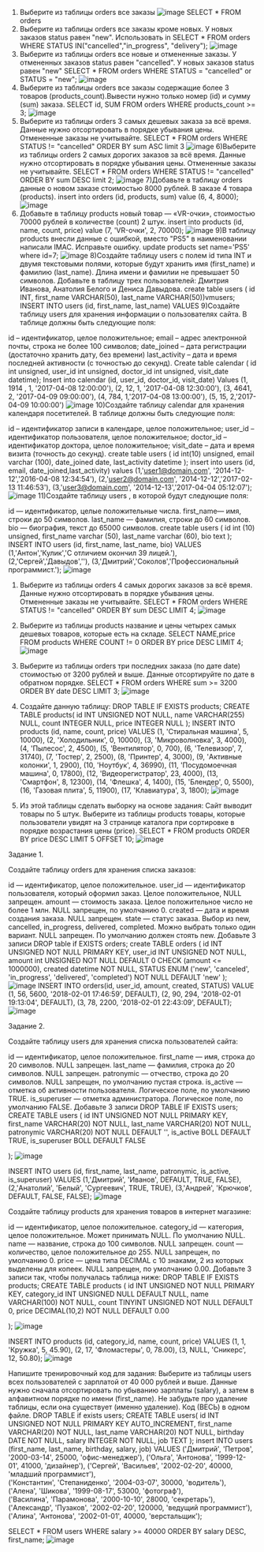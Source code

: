 1) Выберите из таблицы orders все заказы
![image](https://github.com/user-attachments/assets/74c7760e-9425-420f-9065-b092b605e79d)
SELECT * FROM orders
2) Выберите из таблицы orders все заказы кроме новых. У новых заказов status равен "new". Использовать in
SELECT * FROM orders
WHERE STATUS IN("cancelled","in_progress", "delivery");
![image](https://github.com/user-attachments/assets/1fbb63a4-0957-450a-9f85-060f0c00739d)
3) Выберите из таблицы orders все новые и отмененные заказы. У отмененных заказов status равен "cancelled". У новых заказов status равен "new"
SELECT * FROM orders
WHERE STATUS = "cancelled"
or STATUS = "new";
![image](https://github.com/user-attachments/assets/d1b1087d-6e6b-44c0-b120-164266337371)
4) Выберите из таблицы orders все заказы содержащие более 3 товаров (products_count).Вывести нужно только номер (id) и сумму (sum) заказа.
SELECT id, SUM  FROM orders
WHERE products_count >= 3;
![image](https://github.com/user-attachments/assets/ad884836-f05b-40ac-81c1-a91d8ae7156b)
5) Выберите из таблицы orders 3 самых дешевых заказа за всё время. Данные нужно отсортировать в порядке убывания цены. Отмененные заказы не учитывайте.
SELECT * FROM orders
WHERE STATUS != "cancelled"
ORDER BY sum ASC limit 3
![image](https://github.com/user-attachments/assets/6fc58876-6591-4498-a24c-230a31f129bb)
6)Выберите из таблицы orders 2 самых дорогих заказов за всё время. Данные нужно отсортировать в порядке убывания цены. Отмененные заказы не учитывайте.
SELECT * FROM orders
WHERE STATUS != "cancelled"
ORDER BY sum DESC limit 2;
![image](https://github.com/user-attachments/assets/b706faa9-d7c4-4089-a3b2-192209b28697)
7)Добавьте в таблицу orders данные о новом заказе стоимостью 8000 рублей. В заказе 4 товара (products).
insert into orders (id, products, sum)
value (6, 4, 8000);
![image](https://github.com/user-attachments/assets/fc98c88c-b854-45d2-8b67-f77f9c525bb3)
8) Добавьте в таблицу products новый товар — «VR-очки», стоимостью 70000 рублей в количестве (count) 2 штук.
insert into products (id, name, count, price)
value (7, 'VR-очки', 2, 70000);
![image](https://github.com/user-attachments/assets/50fb9896-f070-4e47-a96c-cedfda7c7ccd)
9)В таблицу products внесли данные с ошибкой, вместо "PS5" в наименовании написали IMAC. Исправьте ошибку.
update products set name='PS5' where id=7;
![image](https://github.com/user-attachments/assets/803bd8dc-4f5f-4d28-8052-94fffe4961cd)
8)Создайте таблицу users с полем id типа INT и двумя текстовыми полями, которые будут хранить имя (first_name) и фамилию (last_name). Длина имени и фамилии не превышает 50 символов.
Добавьте в таблицу трех пользователей: Дмитрия Иванова, Анатолия Белого и Дениса Давыдова.
create table users (
   id INT, 
	first_name VARCHAR(50), 
	last_name VARCHAR(50))vmusers;
INSERT INTO users (id, first_name, last_name)
VALUES
9)Создайте таблицу users для хранения информации о пользователях сайта.
В таблице должны быть следующие поля:

id – идентификатор, целое положительное;
email – адрес электронной почты, строка не более 100 символов;
date_joined – дата регистрации (достаточно хранить дату, без времени)
last_activity – дата и время последней активности (с точностью до секунд).
Create table calendar (
id int unsigned,
user_id int unsigned,
doctor_id int unsigned,
visit_date datetime);
Insert into calendar (id, user_id, doctor_id, visit_date)
Values 
(1, 1914 , 1, '2017-04-08 12:00:00'),
(2, 12, 1, '2017-04-08 12:30:00'),
(3, 4641, 2, '2017-04-09 09:00:00'),
(4, 784, 1,'2017-04-08 13:00:00'),
(5, 15, 2,'2017-04-09 10:00:00')
![image](https://github.com/user-attachments/assets/8416b71a-d28e-4595-996d-c6bd3c8a3bed)
10)Создайте таблицу calendar для хранения календаря посетителей.
В таблице должны быть следующие поля:

id – идентификатор записи в календаре, целое положительное;
user_id – идентификатор пользователя, целое положительное;
doctor_id – идентификатор доктора, целое положительное;
visit_date – дата и время визита (точность до секунд).
create table users (
id int(10) unsigned,
email varchar (100),
date_joined date,
last_activity datetime
);
insert into users (id, email, date_joined,last_activity)
values
(1,'user1@domain.com', '2014-12-12','2016-04-08 12:34:54'),
(2,'user2@domain.com', '2014-12-12','2017-02-13 11:46:53'),
(3,'user3@domain.com', '2014-12-13','2017-04-04 05:12:07');
![image](https://github.com/user-attachments/assets/56db7a5a-e70b-4f5a-a8ba-50a85635ecb7)
11)Создайте таблицу users , в которой будут следующие поля:

id — идентификатор, целые положительные числа.
first_name— имя, строки до 50 символов.
last_name — фамилия, строки до 60 символов.
bio — биография, текст до 65000 символов.
create table users (
id int (10) unsigned,
first_name varchar (50),
last_name varchar (60),
bio text
);
INSERT INTO users (id, first_name, last_name, bio)
VALUES
(1,'Антон','Кулик','С отличием окончил 39 лицей.'),
(2,'Сергей','Давыдов',''),
(3,'Дмитрий','Соколов','Профессиональный программист.');
![image](https://github.com/user-attachments/assets/681c1947-8d13-4428-bce6-b41368d6ff78)

1) Выберите из таблицы orders 4 самых дорогих заказов за всё время.
Данные нужно отсортировать в порядке убывания цены.
Отмененные заказы не учитывайте.
SELECT * FROM orders 
WHERE STATUS != "cancelled" 
ORDER BY sum DESC LIMIT 4;
![image](https://github.com/user-attachments/assets/a4f9c000-084a-4ddf-9957-16a70242aae9)

2) Выберите из таблицы products название и цены четырех самых дешевых товаров, которые есть на складе.
SELECT NAME,price FROM products 
WHERE COUNT != 0 
ORDER BY price DESC LIMIT 4;
![image](https://github.com/user-attachments/assets/9847deb1-a587-42de-8d44-ba9056247615)

3) Выберите из таблицы orders три последних заказа (по дате date) стоимостью от 3200 рублей и выше.
Данные отсортируйте по дате в обратном порядке.
SELECT * FROM orders 
WHERE sum >= 3200 
ORDER BY date DESC LIMIT 3;
![image](https://github.com/user-attachments/assets/63b2dc84-d7d6-4ca1-9507-ba54981f2840)

4) Создайте данную таблицу:
DROP TABLE IF EXISTS products;
CREATE TABLE products(
	id INT UNSIGNED NOT NULL,
	name VARCHAR(255) NULL,
	count INTEGER NULL,
   price INTEGER NULL
	);
INSERT INTO products (id, name, count, price)
VALUES
	 (1, 'Стиральная машина', 5, 10000),
    (2, 'Холодильник', 0, 10000),
    (3, 'Микроволновка', 3, 4000),
    (4, 'Пылесос', 2, 4500),
    (5, 'Вентилятор', 0, 700),
    (6, 'Телевизор', 7, 31740),
    (7, 'Тостер', 2, 2500),
    (8, 'Принтер', 4, 3000),
    (9, 'Активные колонки', 1, 2900),
    (10, 'Ноутбук', 4, 36990),
    (11, 'Посудомоечная машина', 0, 17800),
    (12, 'Видеорегистратор', 23, 4000),
    (13, 'Смартфон', 8, 12300),
    (14, 'Флешка', 4, 1400),
    (15, 'Блендер', 0, 5500),
    (16, 'Газовая плита', 5, 11900),
    (17, 'Клавиатура', 3, 1800);
![image](https://github.com/user-attachments/assets/8d6750bf-1d77-47d5-8a53-2a69fc094902)
5) Из этой таблицы сделать выборку на основе задания: Сайт выводит товары по 5 штук. Выберите из таблицы products товары, которые пользователи увидят на 3 странице каталога при сортировке в порядке возрастания цены (price).
SELECT * FROM products
ORDER BY price DESC LIMIT 5
OFFSET 10;
![image](https://github.com/user-attachments/assets/5d0bb1c6-ff7f-469d-a313-9d65016b7ccc)

Задание 1.

Создайте таблицу orders для хранения списка заказов:

id — идентификатор, целое положительное.
user_id — идентификатор пользователя, который оформил заказ. Целое положительное, NULL запрещен.
amount — стоимость заказа. Целое положительное число не более 1 млн. NULL запрещен, по умолчанию 0.
created — дата и время создания заказа. NULL запрещен.
state — статус заказа. Выбор из new, cancelled, in_progress, delivered, completed. Можно выбрать только один вариант. NULL запрещен. По умолчанию должен стоять new.
Добавьте 3 записи
DROP table if EXISTS orders;
create TABLE orders (
	id INT UNSIGNED NOT NULL PRIMARY KEY,
	user_id INT UNSIGNED NOT NULL,
	amount int UNSIGNED NOT NULL DEFAULT 0 CHECK (amount <= 1000000),
	created datetime NOT NULL,
	STATUS ENUM ('new', 'canceled', 'in_progress', 'delivered', 'completed') NOT NULL DEFAULT 'new'
);
![image](https://github.com/user-attachments/assets/e78e3fee-b4ba-4194-b771-b2e802fc948a)
 INSERT INTO orders(id, user_id, amount, created, STATUS)
VALUE 
	(1, 56, 5600, '2018-02-01 17:46:59', DEFAULT),
	(2, 90, 294, '2018-02-01 19:13:04', DEFAULT),
	(3, 78, 2200, '2018-02-01 22:43:09', DEFAULT);
![image](https://github.com/user-attachments/assets/3bfafc39-5061-437c-8173-c868458d0591)


Задание 2.

Создайте таблицу users для хранения списка пользователей сайта:

id — идентификатор, целое положительное.
first_name — имя, строка до 20 символов. NULL запрещен.
last_name — фамилия, строка до 20 символов. NULL запрещен.
patronymic — отчество, строка до 20 символов. NULL запрещен, по умолчанию пустая строка.
is_active — отметка об активности пользователя. Логическое поле, по умолчанию TRUE.
is_superuser — отметка администратора. Логическое поле, по умолчанию FALSE.
Добавьте 3 записи 
DROP TABLE IF EXISTS users;
CREATE TABLE users (
    id INT UNSIGNED NOT NULL PRIMARY KEY,
    first_name VARCHAR(20) NOT NULL,
    last_name VARCHAR(20) NOT NULL,
    patronymic VARCHAR(20) NOT NULL DEFAULT '',
     is_active BOLL  DEFAULT TRUE,
     is_superuser BOLL  DEFAULT FALSE 
    
);
![image](https://github.com/user-attachments/assets/f73cb27c-b71b-49c4-97be-0bd703675d6c)


INSERT INTO users (id, first_name, last_name, patronymic, is_active, is_superuser) VALUES
(1,'Дмитрий', 'Иванов', DEFAULT, TRUE, FALSE),
(2,'Анатолий', 'Белый', 'Сургеевич', TRUE, TRUE),
(3,'Андрей', 'Крючков', DEFAULT, FALSE, FALSE);
![image](https://github.com/user-attachments/assets/70a0f33c-ad6d-4893-ab8b-a5bf887aaa85)


Создайте таблицу products для хранения товаров в интернет магазине:

id — идентификатор, целое положительное.
category_id — категория, целое положительное. Может принимать NULL. По умолчанию NULL.
name — название, строка до 100 символов. NULL запрещен.
count — количество, целое положительное до 255. NULL запрещен, по умолчанию 0.
price — цена типа DECIMAL с 10 знаками, 2 из которых выделены для копеек. NULL запрещен, по умолчанию 0.00.
Добавьте 3 записи так, чтобы получалась таблица ниже:
DROP TABLE IF EXISTS products;
CREATE TABLE products (
    id INT UNSIGNED NOT NULL PRIMARY KEY,
    category_id INT UNSIGNED NULL DEFAULT NULL,
    name VARCHAR(100) NOT NULL,
    count TINYINT UNSIGNED NOT NULL DEFAULT 0,
    price DECIMAL(10,2) NOT NULL DEFAULT 0.00
    
);
![image](https://github.com/user-attachments/assets/31103680-d396-482f-b87d-a982f8917209)

INSERT INTO products (id, category_id, name, count, price) VALUES
(1, 1, 'Кружка', 5, 45.90),
(2, 17, 'Фломастеры', 0, 78.00),
(3, NULL, 'Сникерс', 12, 50.80);
![image](https://github.com/user-attachments/assets/95638c8e-3c32-430c-b9a1-4e457ccc91ad)

Напишите тренировочный код для задания: Выберите из таблицы users всех пользователей с зарплатой от 40 000 рублей и выше. Данные нужно сначала отсортировать по убыванию зарплаты (salary), а затем в алфавитном порядке по имени (first_name). Не забудьте про удаление таблицы, если она существует (именно удаление). Код (ВЕСЬ) в одном файле.
DROP TABLE if exists users;
CREATE TABLE users(
	id INT UNSIGNED NOT NULL PRIMARY KEY AUTO_INCREMENT,
	first_name VARCHAR(20) NOT NULL,
	last_name VARCHAR(20) NOT NULL,
	birthday DATE NOT NULL,
	salary INTEGER NOT NULL,
	job TEXT
);
insert INTO users (first_name, last_name, birthday, salary, job)
VALUES
	('Дмитрий', 'Петров', '2000-03-14', 25000, 'офис-менеджер'),
	('Ольга', 'Антонова', '1999-12-01', 41000, 'дизайнер'),
   ('Сергей', 'Васильев', '2002-02-20', 40000, 'младший программист'),    
	('Константин', 'Степаниденко', '2004-03-07', 30000, 'водитель'),
   ('Алена', 'Шикова', '1999-08-17', 53000, 'фотограф'),    
	('Василина', 'Парамонова', '2000-10-10', 28000, 'секретарь'),
   ('Александр', 'Пузаков', '2002-02-20', 120000, 'ведущий программист'),    
	('Алина', 'Антонова', '2002-01-01', 40000, 'верстальщик');
	
SELECT * FROM users
WHERE salary >= 40000 
ORDER BY salary DESC, first_name;
![image](https://github.com/user-attachments/assets/f20083dd-06e4-46cc-9752-542a6df9d1bc)
